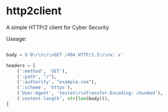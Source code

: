 # http2client
A simple HTTP/2 client for Cyber Security

Useage:
```python

body = b'0\r\n\r\nGET /404 HTTP/1.1\r\nx: x'

headers = [
    (':method', 'GET'),
    (':path', "/"),
    (':authority', "example.com"),
    (':scheme', 'https'),
    ('User-Agent', 'testet\r\nTransfer-Encoding: chunked'),
    ('content-length', str(len(body))),
]
```